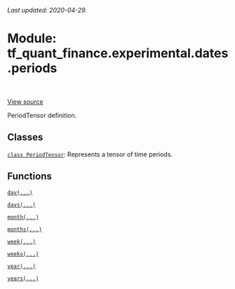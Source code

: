 <!--
This file is generated by a tool. Do not edit directly.
For open-source contributions the docs will be updated automatically.
-->

*Last updated: 2020-04-29.*

<div itemscope itemtype="http://developers.google.com/ReferenceObject">
<meta itemprop="name" content="tf_quant_finance.experimental.dates.periods" />
<meta itemprop="path" content="Stable" />
</div>

# Module: tf_quant_finance.experimental.dates.periods

<!-- Insert buttons and diff -->

<table class="tfo-notebook-buttons tfo-api" align="left">
</table>

<a target="_blank" href="https://github.com/google/tf-quant-finance/blob/master/tf_quant_finance/experimental/dates/periods.py">View source</a>



PeriodTensor definition.



## Classes

[`class PeriodTensor`](../../../tf_quant_finance/experimental/dates/periods/PeriodTensor.md): Represents a tensor of time periods.

## Functions

[`day(...)`](../../../tf_quant_finance/experimental/dates/periods/day.md)

[`days(...)`](../../../tf_quant_finance/experimental/dates/periods/days.md)

[`month(...)`](../../../tf_quant_finance/experimental/dates/periods/month.md)

[`months(...)`](../../../tf_quant_finance/experimental/dates/periods/months.md)

[`week(...)`](../../../tf_quant_finance/experimental/dates/periods/week.md)

[`weeks(...)`](../../../tf_quant_finance/experimental/dates/periods/weeks.md)

[`year(...)`](../../../tf_quant_finance/experimental/dates/periods/year.md)

[`years(...)`](../../../tf_quant_finance/experimental/dates/periods/years.md)

